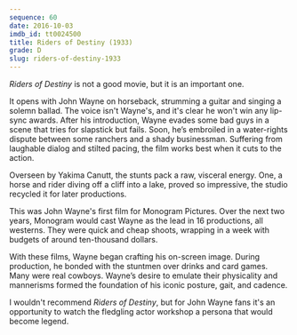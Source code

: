 ```yaml
---
sequence: 60
date: 2016-10-03
imdb_id: tt0024500
title: Riders of Destiny (1933)
grade: D
slug: riders-of-destiny-1933
---
```


_Riders of Destiny_ is not a good movie, but it is an important one.

It opens with John Wayne on horseback, strumming a guitar and singing a solemn ballad. The voice isn't Wayne's, and it's clear he won't win any lip-sync awards. After his introduction, Wayne evades some bad guys in a scene that tries for slapstick but fails. Soon, he’s embroiled in a water-rights dispute between some ranchers and a shady businessman. Suffering from laughable dialog and stilted pacing, the film works best when it cuts to the action.

Overseen by Yakima Canutt, the stunts pack a raw, visceral energy. One, a horse and rider diving off a cliff into a lake, proved so impressive, the studio recycled it for later productions.

This was John Wayne's first film for Monogram Pictures. Over the next two years, Monogram would cast Wayne as the lead in 16 productions, all westerns. They were quick and cheap shoots, wrapping in a week with budgets of around ten-thousand dollars.

With these films, Wayne began crafting his on-screen image. During production, he bonded with the stuntmen over drinks and card games. Many were real cowboys. Wayne’s desire to emulate their physicality and mannerisms formed the foundation of his iconic posture, gait, and cadence.

I wouldn't recommend _Riders of Destiny_, but for John Wayne fans it's an opportunity to watch the fledgling actor workshop a persona that would become legend.